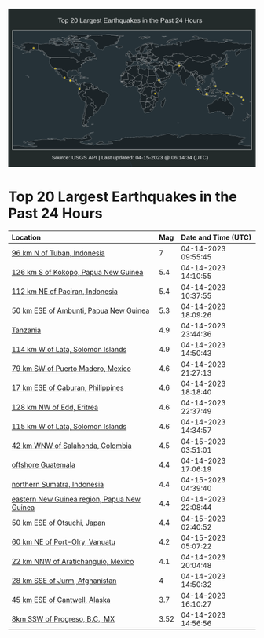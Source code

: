 ![Map](./map.png)

# Top 20 Largest Earthquakes in the Past 24 Hours

| Location | Mag | Date and Time (UTC) |
|:---|:---|:---|
| [96 km N of Tuban, Indonesia](https://earthquake.usgs.gov/earthquakes/eventpage/us6000k49j) | 7 | 04-14-2023 09:55:45 |
| [126 km S of Kokopo, Papua New Guinea](https://earthquake.usgs.gov/earthquakes/eventpage/us6000k4fw) | 5.4 | 04-14-2023 14:10:55 |
| [112 km NE of Paciran, Indonesia](https://earthquake.usgs.gov/earthquakes/eventpage/us6000k4bs) | 5.4 | 04-14-2023 10:37:55 |
| [50 km ESE of Ambunti, Papua New Guinea](https://earthquake.usgs.gov/earthquakes/eventpage/us6000k4is) | 5.3 | 04-14-2023 18:09:26 |
| [Tanzania](https://earthquake.usgs.gov/earthquakes/eventpage/us6000k4kz) | 4.9 | 04-14-2023 23:44:36 |
| [114 km W of Lata, Solomon Islands](https://earthquake.usgs.gov/earthquakes/eventpage/us6000k4hg) | 4.9 | 04-14-2023 14:50:43 |
| [79 km SW of Puerto Madero, Mexico](https://earthquake.usgs.gov/earthquakes/eventpage/us6000k4ke) | 4.6 | 04-14-2023 21:27:13 |
| [17 km ESE of Caburan, Philippines](https://earthquake.usgs.gov/earthquakes/eventpage/us6000k4ix) | 4.6 | 04-14-2023 18:18:40 |
| [128 km NW of Edd, Eritrea](https://earthquake.usgs.gov/earthquakes/eventpage/us6000k4ks) | 4.6 | 04-14-2023 22:37:49 |
| [115 km W of Lata, Solomon Islands](https://earthquake.usgs.gov/earthquakes/eventpage/us6000k4hd) | 4.6 | 04-14-2023 14:34:57 |
| [42 km WNW of Salahonda, Colombia](https://earthquake.usgs.gov/earthquakes/eventpage/us6000k4lx) | 4.5 | 04-15-2023 03:51:01 |
| [offshore Guatemala](https://earthquake.usgs.gov/earthquakes/eventpage/us6000k4if) | 4.4 | 04-14-2023 17:06:19 |
| [northern Sumatra, Indonesia](https://earthquake.usgs.gov/earthquakes/eventpage/us6000k4ma) | 4.4 | 04-15-2023 04:39:40 |
| [eastern New Guinea region, Papua New Guinea](https://earthquake.usgs.gov/earthquakes/eventpage/us6000k4kl) | 4.4 | 04-14-2023 22:08:44 |
| [50 km ESE of Ōtsuchi, Japan](https://earthquake.usgs.gov/earthquakes/eventpage/us6000k4lr) | 4.4 | 04-15-2023 02:40:52 |
| [60 km NE of Port-Olry, Vanuatu](https://earthquake.usgs.gov/earthquakes/eventpage/us6000k4md) | 4.2 | 04-15-2023 05:07:22 |
| [22 km NNW of Aratichanguío, Mexico](https://earthquake.usgs.gov/earthquakes/eventpage/us6000k4js) | 4.1 | 04-14-2023 20:04:48 |
| [28 km SSE of Jurm, Afghanistan](https://earthquake.usgs.gov/earthquakes/eventpage/us6000k4hf) | 4 | 04-14-2023 14:50:32 |
| [45 km ESE of Cantwell, Alaska](https://earthquake.usgs.gov/earthquakes/eventpage/ak0234s9h88h) | 3.7 | 04-14-2023 16:10:27 |
| [8km SSW of Progreso, B.C., MX](https://earthquake.usgs.gov/earthquakes/eventpage/ci40440784) | 3.52 | 04-14-2023 14:56:56 |
